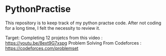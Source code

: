 # PythonPractise
This repository is to keep track of my python practse code. After not coding for a long time, I felt the necessity to review it.

Target: 
Completing 12 projetcs from this video : https://youtu.be/8ext9G7xspg
Problem Solving From Codeforces : https://codeforces.com/problemset

